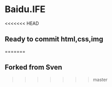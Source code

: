 # Baidu.IFE
<<<<<<< HEAD
## Ready to commit html,css,img
=======
## Forked from Sven
>>>>>>> master
